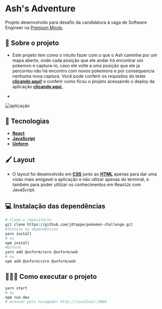 # Ash's Adventure 

Projeto desenvolvido para desafio da candidatura à vaga de Software Engineer na [Premium Minds](https://www.premium-minds.com/).

## 🧩 Sobre o projeto

- Este projeto tem como o intuito fazer com o que o Ash caminhe por um mapa aberto, onde cada posição que ele andar irá encontrar um pokemon e captura-lo, caso ele volte a uma posição que ele ja percorreu não há encontro com novos pokemons e por consequencia nenhuma nova captura. Você pode conferir os requisitos do teste **[clicando aqui!](https://github.com/j0tappe/pokemon-challenge/files/7884178/Challenge_Pokemon.pdf)** e conferir como ficou o projeto acessando o deploy da aplicação **[clicando aqui.](/)**

- 

![aplicação](https://user-images.githubusercontent.com/31297561/149825457-50573844-25fd-4fcf-9b8e-cd5cacb9aeea.gif)


## 🚀 Tecnologias
 - **[React](https://reactjs.org)**
 - **[JavaScript](https://developer.mozilla.org/pt-BR/docs/Web/JavaScript/)**
 - **[Unform](https://unform.dev/)**

## 🖌️ Layout

- O layout foi desenvolvido em **[CSS](https://developer.mozilla.org/pt-BR/docs/Web/CSS)** junto ao **[HTML](https://developer.mozilla.org/pt-BR/docs/Web/HTML)** apenas para dar uma visão mais amigavel a aplicação e não utlizar apenas do terminal, e também para poder utilizar os conhecimentos em ReactJs com JavaScript.


## 💻 Instalação das dependências
```bash
# Clone o repositório
git clone https://github.com/j0tappe/pokemon-challenge.git
#Instale as dependências
yarn install
# ou
npm install
#Unform
yarn add @unform/core @unform/web
# ou
npm add @unform/core @unform/web
```

## 👨🏻‍💻 Como executar o projeto

```bash
yarn start
# ou
npm run dev
# Acessar pelo navegador http://localhost:3000
```

